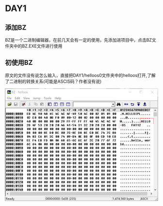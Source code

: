 # DAY1

## 添加BZ

BZ是一个二进制编辑器，在前几天会有一定的使用，先添加进项目中，点击BZ文件夹中的BZ.EXE文件进行使用

## 初使用BZ

原文的文件没有说怎么输入，直接把DAY1/helloos0文件夹中的helloos打开,了解了二进制的转换关系(可能是ASCIS码？作者没有说)

![图 1](../images/2f1d568919a22d7824dfdb7d5a29decda755963efb8096a1cc63ed6a64255cbe.png)  